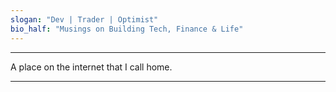 ```yaml
---
slogan: "Dev | Trader | Optimist"
bio_half: "Musings on Building Tech, Finance & Life"
---
```


---

A place on the internet that I call home.


---